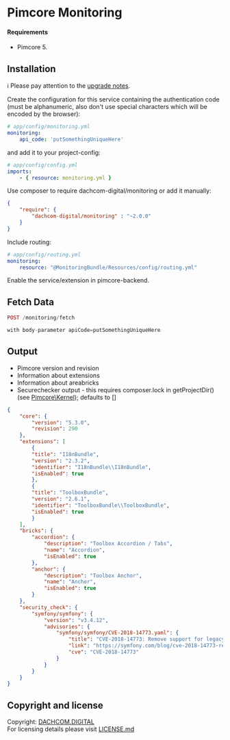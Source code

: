 # Pimcore Monitoring

#### Requirements
* Pimcore 5.

## Installation
:information_source: Please pay attention to the [upgrade notes](./UPGRADE.md).

Create the configuration for this service containing the authentication code (must be alphanumeric, also don't use special characters which will be encoded by the browser):
```yaml
# app/config/monitoring.yml
monitoring:
    api_code: 'putSomethingUniqueHere'
```
and add it to your project-config:
```yaml
# app/config/config.yml
imports:
    - { resource: monitoring.yml }
```
Use composer to require dachcom-digital/monitoring or add it manually:
```json
{
    "require": {
        "dachcom-digital/monitoring" : "~2.0.0"
    }
}  
```
Include routing:
```yaml
# app/config/routing.yml
monitoring:
    resource: "@MonitoringBundle/Resources/config/routing.yml"
```

Enable the service/extension in pimcore-backend.

## Fetch Data
```php
POST /monitoring/fetch

with body-parameter apiCode=putSomethingUniqueHere
```

## Output
- Pimcore version and revision
- Information about extensions
- Information about areabricks
- Securechecker output - this requires composer.lock in getProjectDir() (see [Pimcore\Kernel](https://pimcore.com/docs/api/master/Pimcore/Kernel.html)); defaults to []

```json
{
    "core": {
        "version": "5.3.0",
        "revision": 290
    },
    "extensions": [
        {
        "title": "I18nBundle",
        "version": "2.3.2",
        "identifier": "I18nBundle\\I18nBundle",
        "isEnabled": true
        },
        {
        "title": "ToolboxBundle",
        "version": "2.6.1",
        "identifier": "ToolboxBundle\\ToolboxBundle",
        "isEnabled": true
        }
    ],
    "bricks": {
        "accordion": {
            "description": "Toolbox Accordion / Tabs",
            "name": "Accordion",
            "isEnabled": true
        },
        "anchor": {
            "description": "Toolbox Anchor",
            "name": "Anchor",
            "isEnabled": true
        }
    },
    "security_check": {
        "symfony/symfony": {
            "version": "v3.4.12",
            "advisories": {
                "symfony/symfony/CVE-2018-14773.yaml": {
                    "title": "CVE-2018-14773: Remove support for legacy and risky HTTP headers",
                    "link": "https://symfony.com/blog/cve-2018-14773-remove-support-for-legacy-and-risky-http-headers",
                    "cve": "CVE-2018-14773"
                }
            }
        }
    }
}
```
## Copyright and license
Copyright: [DACHCOM.DIGITAL](http://dachcom-digital.ch)  
For licensing details please visit [LICENSE.md](LICENSE.md)  